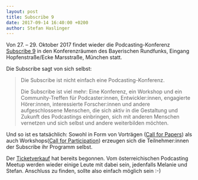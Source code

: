 ```yaml
---
layout: post
title: Subscribe 9
date: 2017-09-14 16:40:00 +0200
author: Stefan Haslinger
---
```


Von 27. – 29. Oktober 2017 findet wieder die Podcasting-Konferenz 
[Subscribe 9](https://das-sendezentrum.de/subscribe/sub9/) in den Konferenzräumen des Bayerischen
Rundfunks, Eingang Hopfenstraße/Ecke Marsstraße, München statt.

Die Subscribe sagt von sich selbst:

> Die Subscribe ist nicht einfach eine Podcasting-Konferenz.
>
> Die Subscribe ist viel mehr: Eine Konferenz, ein Workshop und ein Community-Treffen für
> Podcaster:innen, Entwickler:innen, engagierte Hörer:innen, interessierte Forscher:innen und andere
> aufgeschlossene Menschen, die sich aktiv in die Gestaltung und Zukunft des Podcastings einbringen,
> sich mit anderen Menschen vernetzen und sich selbst und andere weiterbilden möchten.

Und so ist es tatsächlich: Sowohl in Form von Vorträgen
([Call for Papers](https://frab.das-sendezentrum.de/de/subscribe9/cfp/session/new)) als auch
Workshops([Call for Participation](https://sendegate.de/t/subscribe9-workshop-und-themen-planung/5844))
erzeugen sich die Teilnehmer:innen der Subscribe ihr Programm selbst.

Der [Ticketverkauf](https://tickets.subscribe.de/subscribe9/) hat bereits begonnen. Vom
österreichischen Podcasting Meetup werden wieder einige Leute mit dabei sein, jedenfalls Melanie
und Stefan. Anschluss zu finden, sollte also einfach möglich sein :-)